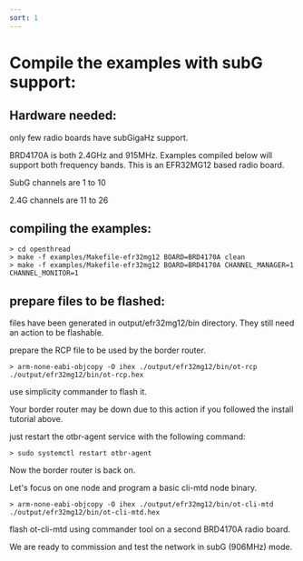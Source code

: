 ```yaml
---
sort: 1
---
```


# Compile the examples with subG support:

## Hardware needed:

only few radio boards have subGigaHz support.

BRD4170A is both 2.4GHz and 915MHz. Examples compiled below will support both frequency bands.
This is an EFR32MG12 based radio board.

SubG channels are 1 to 10

2.4G channels are 11 to 26

## compiling the examples:

```
> cd openthread
> make -f examples/Makefile-efr32mg12 BOARD=BRD4170A clean
> make -f examples/Makefile-efr32mg12 BOARD=BRD4170A CHANNEL_MANAGER=1  CHANNEL_MONITOR=1
```

## prepare files to be flashed:

files have been generated in output/efr32mg12/bin directory.
They still need an action to be flashable.

prepare the RCP file to be used by the border router.
```
> arm-none-eabi-objcopy -O ihex ./output/efr32mg12/bin/ot-rcp  ./output/efr32mg12/bin/ot-rcp.hex
```

use simplicity commander to flash it.

Your border router may be down due to this action if you followed the install tutorial above.

just restart the otbr-agent service with the following command:

```
> sudo systemctl restart otbr-agent
```

Now the border router is back on.

Let's focus on one node and program a basic cli-mtd node binary.

```
> arm-none-eabi-objcopy -O ihex ./output/efr32mg12/bin/ot-cli-mtd  ./output/efr32mg12/bin/ot-cli-mtd.hex
```

flash ot-cli-mtd using commander tool on a second BRD4170A radio board.

We are ready to commission and test the network in subG (906MHz) mode.





 
